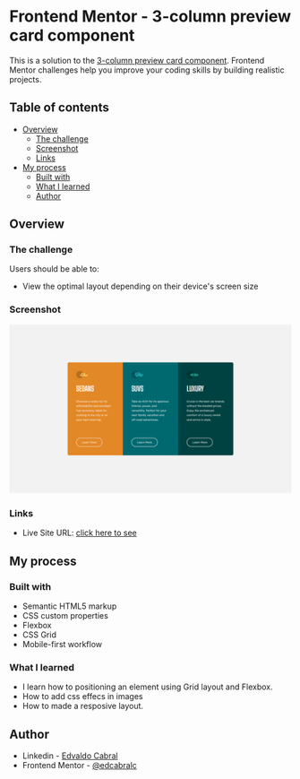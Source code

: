 # Frontend Mentor - 3-column preview card component

This is a solution to the [3-column preview card component](https://www.frontendmentor.io/challenges/3column-preview-card-component-pH92eAR2-). Frontend Mentor challenges help you improve your coding skills by building realistic projects.

## Table of contents

-   [Overview](#overview)
    -   [The challenge](#the-challenge)
    -   [Screenshot](#screenshot)
    -   [Links](#links)
-   [My process](#my-process)
    -   [Built with](#built-with)
    -   [What I learned](#what-i-learned)
    -   [Author](#author)

## Overview

### The challenge

Users should be able to:

-   View the optimal layout depending on their device's screen size

### Screenshot

![](./screenshot.png)

### Links

-   Live Site URL: [click here to see](https://frontendmentor-solutions-3-column-card.vercel.app)

## My process

### Built with

-   Semantic HTML5 markup
-   CSS custom properties
-   Flexbox
-   CSS Grid
-   Mobile-first workflow

### What I learned

-   I learn how to positioning an element using Grid layout and Flexbox.
-   How to add css effecs in images
-   How to made a resposive layout.

## Author

-   Linkedin - [Edvaldo Cabral](https://www.linkedin.com/in/edcabralc/)
-   Frontend Mentor - [@edcabralc](https://www.frontendmentor.io/profile/edcabralc)
